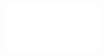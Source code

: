 ![Are vectors linearly independent 2024-11-12 14.48.33.excalidraw](../../Excalidraw/Are%20vectors%20linearly%20independent%202024-11-12%2014.48.33.excalidraw.md)